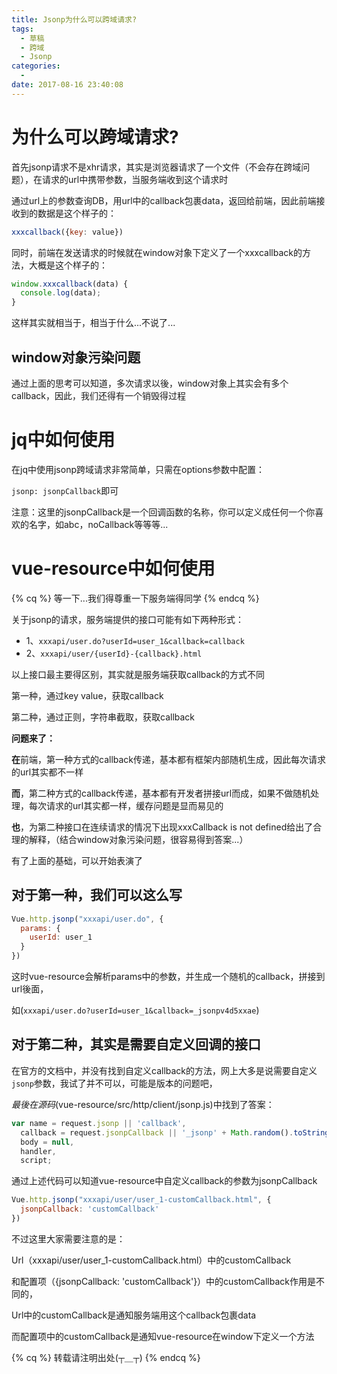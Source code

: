 ```yaml
---
title: Jsonp为什么可以跨域请求?
tags:
  - 草稿
  - 跨域
  - Jsonp
categories:
  -
date: 2017-08-16 23:40:08
---
```


# 为什么可以跨域请求?

首先jsonp请求不是xhr请求，其实是浏览器请求了一个文件（不会存在跨域问题），在请求的url中携带参数，当服务端收到这个请求时

通过url上的参数查询DB，用url中的callback包裹data，返回给前端，因此前端接收到的数据是这个样子的：

<!-- more -->

```js
xxxcallback({key: value})
```

同时，前端在发送请求的时候就在window对象下定义了一个xxxcallback的方法，大概是这个样子的：

```js
window.xxxcallback(data) {
  console.log(data);
}
```

这样其实就相当于，相当于什么...不说了...

## window对象污染问题

  通过上面的思考可以知道，多次请求以後，window对象上其实会有多个callback，因此，我们还得有一个销毁得过程

# jq中如何使用

在jq中使用jsonp跨域请求非常简单，只需在options参数中配置：

`jsonp: jsonpCallback`即可

注意：这里的jsonpCallback是一个回调函数的名称，你可以定义成任何一个你喜欢的名字，如abc，noCallback等等等...


# vue-resource中如何使用

{% cq %} 等一下...我们得尊重一下服务端得同学 {% endcq %}


关于jsonp的请求，服务端提供的接口可能有如下两种形式：

+ 1、`xxxapi/user.do?userId=user_1&callback=callback`
+ 2、`xxxapi/user/{userId}-{callback}.html`

以上接口最主要得区别，其实就是服务端获取callback的方式不同

第一种，通过key value，获取callback

第二种，通过正则，字符串截取，获取callback

**问题来了：**

**在**前端，第一种方式的callback传递，基本都有框架内部随机生成，因此每次请求的url其实都不一样

**而**，第二种方式的callback传递，基本都有开发者拼接url而成，如果不做随机处理，每次请求的url其实都一样，缓存问题是显而易见的

**也**，为第二种接口在连续请求的情况下出现xxxCallback is not defined给出了合理的解释，（结合window对象污染问题，很容易得到答案...）


有了上面的基础，可以开始表演了

## 对于第一种，我们可以这么写

```js
Vue.http.jsonp("xxxapi/user.do", {
  params: {
    userId: user_1
  }
})
```

这时vue-resource会解析params中的参数，并生成一个随机的callback，拼接到url後面，

如(`xxxapi/user.do?userId=user_1&callback=_jsonpv4d5xxae`)

## 对于第二种，其实是需要自定义回调的接口

在官方的文档中，并没有找到自定义callback的方法，网上大多是说需要自定义`jsonp`参数，我试了并不可以，可能是版本的问题吧，

*最後在源码*(vue-resource/src/http/client/jsonp.js)中找到了答案：

```js
var name = request.jsonp || 'callback',
  callback = request.jsonpCallback || '_jsonp' + Math.random().toString(36).substr(2),
  body = null,
  handler,
  script;
```
通过上述代码可以知道vue-resource中自定义callback的参数为jsonpCallback


```js
Vue.http.jsonp("xxxapi/user/user_1-customCallback.html", {
  jsonpCallback: 'customCallback'
})
```

不过这里大家需要注意的是：

Url（xxxapi/user/user_1-customCallback.html）中的customCallback

和配置项（{jsonpCallback: 'customCallback'}）中的customCallback作用是不同的，

Url中的customCallback是通知服务端用这个callback包裹data

而配置项中的customCallback是通知vue-resource在window下定义一个方法

{% cq %} 转载请注明出处(┬＿┬) {% endcq %}